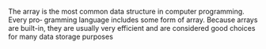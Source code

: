 The array is the most common data structure in computer programming. <br>Every pro‐
gramming language includes some form of array. Because arrays are built-in, they are
usually very efficient and are considered good choices for many data storage purposes
